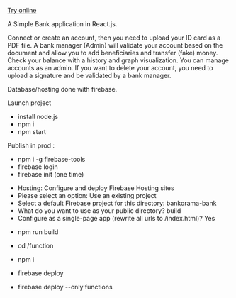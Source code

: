 [Try online](https://bankorama-bank.web.app/) 

A Simple Bank application in React.js. 

Connect or create an account, then you need to upload your ID card as a PDF file. A bank manager (Admin) will validate your account based on the document and allow you to add beneficiaries and transfer (fake) money. Check your balance with a history and graph visualization. You can manage accounts as an admin. If you want to delete your account, you need to upload a signature and be validated by a bank manager.

Database/hosting done with firebase.

Launch project
- install node.js
- npm i
- npm start

Publish in prod :
- npm i -g firebase-tools
- firebase login 
- firebase init (one time)

* Hosting: Configure and deploy Firebase Hosting sites
* Please select an option: Use an existing project
* Select a default Firebase project for this directory: bankorama-bank
* What do you want to use as your public directory? build
* Configure as a single-page app (rewrite all urls to /index.html)? Yes

- npm run build
- cd /function
- npm i 
- firebase deploy
 

- firebase deploy --only functions
